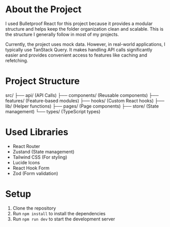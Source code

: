 

# About the Project
I used Bulletproof React for this project because it provides a modular structure and helps keep the folder organization clean and scalable. This is the structure I generally follow in most of my projects.

Currently, the project uses mock data. However, in real-world applications, I typically use TanStack Query. It makes handling API calls significantly easier and provides convenient access to features like caching and refetching.

# Project Structure
src/
├── api/         (API Calls)
├── components/  (Reusable components)
├── features/    (Feature-based modules)
├── hooks/       (Custom React hooks)
├── lib/         (Helper functions)
├── pages/       (Page components)
├── store/       (State management)
└── types/       (TypeScript types)

# Used Libraries

- React Router
- Zustand (State management)
- Tailwind CSS (For styling)
- Lucide Icons
- React Hook Form
- Zod (Form validation)


# Setup

1. Clone the repository
2. Run `npm install` to install the dependencies
3. Run `npm run dev` to start the development server



 

